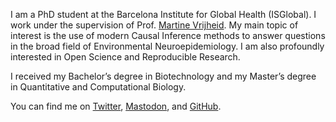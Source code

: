 I am a PhD student at the Barcelona Institute for Global Health (ISGlobal).
I work under the supervision of Prof. [Martine Vrijheid](https://www.isglobal.org/en/our-team/-/profiles/18514).
My main topic of interest is the use of modern Causal Inference methods to answer questions in the broad field of Environmental Neuroepidemiology.
I am also profoundly interested in Open Science and Reproducible Research.

I received my Bachelor’s degree in Biotechnology and my Master’s degree in Quantitative and Computational Biology.

You can find me on [Twitter](https://twitter.com/lorenzoF_SM), [Mastodon](https://fediscience.org/@lorenzoF), and [GitHub](https://github.com/lorenzoFabbri).

